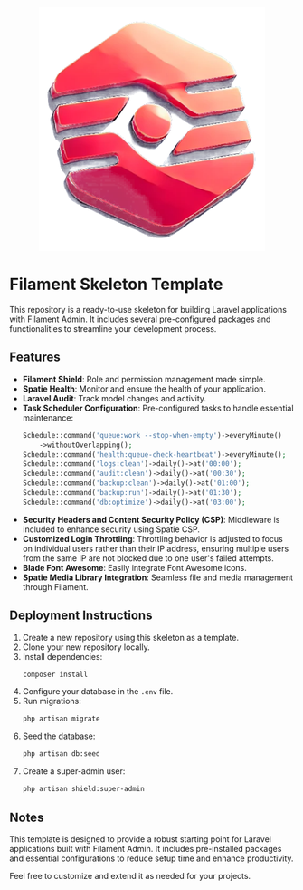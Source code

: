 <p align="center"><img src="https://github.com/daniacademy/filament-skeleton/blob/7296a23ed3507c647b96fe4572cbd9a5da10073b/public/images/adminify.png" width="400" alt="Adminify Logo"></a></p>

# Filament Skeleton Template

This repository is a ready-to-use skeleton for building Laravel applications with Filament Admin. It includes several pre-configured packages and functionalities to streamline your development process.

## Features

-   **Filament Shield**: Role and permission management made simple.
-   **Spatie Health**: Monitor and ensure the health of your application.
-   **Laravel Audit**: Track model changes and activity.
-   **Task Scheduler Configuration**: Pre-configured tasks to handle essential maintenance:
    ```php
    Schedule::command('queue:work --stop-when-empty')->everyMinute()
        ->withoutOverlapping();
    Schedule::command('health:queue-check-heartbeat')->everyMinute();
    Schedule::command('logs:clean')->daily()->at('00:00');
    Schedule::command('audit:clean')->daily()->at('00:30');
    Schedule::command('backup:clean')->daily()->at('01:00');
    Schedule::command('backup:run')->daily()->at('01:30');
    Schedule::command('db:optimize')->daily()->at('03:00');
    ```
-   **Security Headers and Content Security Policy (CSP)**: Middleware is included to enhance security using Spatie CSP.
-   **Customized Login Throttling**: Throttling behavior is adjusted to focus on individual users rather than their IP address, ensuring multiple users from the same IP are not blocked due to one user's failed attempts.
-   **Blade Font Awesome**: Easily integrate Font Awesome icons.
-   **Spatie Media Library Integration**: Seamless file and media management through Filament.

## Deployment Instructions

1. Create a new repository using this skeleton as a template.
2. Clone your new repository locally.
3. Install dependencies:
    ```bash
    composer install
    ```
4. Configure your database in the `.env` file.
5. Run migrations:
    ```bash
    php artisan migrate
    ```
6. Seed the database:
    ```bash
    php artisan db:seed
    ```
7. Create a super-admin user:
    ```bash
    php artisan shield:super-admin
    ```

## Notes

This template is designed to provide a robust starting point for Laravel applications built with Filament Admin. It includes pre-installed packages and essential configurations to reduce setup time and enhance productivity.

Feel free to customize and extend it as needed for your projects.
